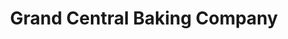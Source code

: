 ---
title: "Grand Central Baking Company"
url: /portland/grand-central-baking-company/
shop: Bäckerei
---